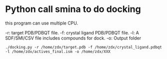 # Python call smina to do docking

this program can use multiple CPU.

-r: target PDB/PDBQT file.
-f: crystal ligand PDB/PDBQT file.
-l: A SDF/SMI/CSV file includes compounds for dock.
-o: Output folder
```
./docking.py -r /home/zdx/target.pdb -f /home/zdx/crystal_ligand.pdbqt -l /home/zdx/actives_final.ism -o /home/zdx/XXX
```
